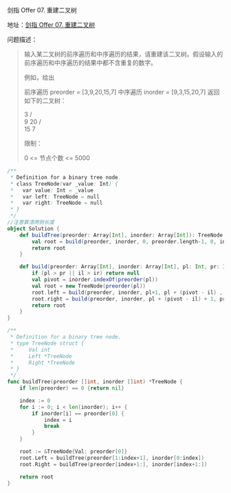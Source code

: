 剑指 Offer 07. 重建二叉树

地址：[剑指 Offer 07. 重建二叉树](https://leetcode-cn.com/problems/zhong-jian-er-cha-shu-lcof/)

问题描述：

>输入某二叉树的前序遍历和中序遍历的结果，请重建该二叉树。假设输入的前序遍历和中序遍历的结果中都不含重复的数字。
>
> 
>
>例如，给出
>
>前序遍历 preorder = [3,9,20,15,7]
>中序遍历 inorder = [9,3,15,20,7]
>返回如下的二叉树：
>
>    3
>   / \
>  9  20
>    /  \
>   15   7
>
>
>限制：
>
>0 <= 节点个数 <= 5000
>

``` scala
/**
 * Definition for a binary tree node.
 * class TreeNode(var _value: Int) {
 *   var value: Int = _value
 *   var left: TreeNode = null
 *   var right: TreeNode = null
 * }
 */
//注意算清两侧长度
object Solution {
    def buildTree(preorder: Array[Int], inorder: Array[Int]): TreeNode = {
        val root = build(preorder, inorder, 0, preorder.length-1, 0, inorder.length-1)
        return root
    }

    def build(preorder: Array[Int], inorder: Array[Int], pl: Int, pr: Int, il: Int, ir:Int): TreeNode = {
        if (pl > pr || il > ir) return null
        val pivot = inorder.indexOf(preorder(pl))
        val root = new TreeNode(preorder(pl))
        root.left = build(preorder, inorder, pl+1, pl + (pivot - il) , il, pivot-1)
        root.right = build(preorder, inorder, pl + (pivot - il) + 1, pr, pivot+1, ir)
        return root
    }
}
```

```go
/**
 * Definition for a binary tree node.
 * type TreeNode struct {
 *     Val int
 *     Left *TreeNode
 *     Right *TreeNode
 * }
 */
func buildTree(preorder []int, inorder []int) *TreeNode {
    if len(preorder) == 0 {return nil}

    index := 0
    for i := 0; i < len(inorder); i++ {
        if inorder[i] == preorder[0] {
            index = i
            break
        }
    } 

    root := &TreeNode{Val: preorder[0]}
    root.Left = buildTree(preorder[1:index+1], inorder[0:index])
    root.Right = buildTree(preorder[index+1:], inorder[index+1:])

    return root
}
```

